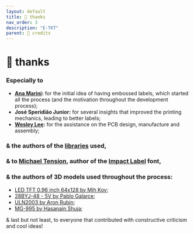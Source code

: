 ```yaml
---
layout: default
title: 🙂 thanks
nav_order: 3
description: "E-TKT"
parent: 🏅 credits
---
```


# 🙂 **thanks**

### Especially to
- **[Ana Marini](https://anamarini.com/):** for the initial idea of having embossed labels, which started all the process (and the motivation throughout the development process);
- **José Speridião Junior:** for several insights that improved the printing mechanics, leading to better labels;
- **[Wesley Lee](https://wes.am):** for the assistance on the PCB design, manufacture and assembly;

### & the authors of the [libraries](https://andreisperid.github.io/E-TKT/credits/libraries.html) used,

### & to [Michael Tension](http://www.tensiontype.com), author of the [Impact Label](https://www.dafont.com/impact-label.font) font,

### & the authors of 3D models used throughout the process:
- [LED TFT 0.96 inch 64x128 by Mih Kov](https://grabcad.com/library/oled-tft-0-96-inch-64x128-monochrome-i2c-1);
- [28BYJ-48 - 5V by Pablo Galarce](https://grabcad.com/library/stepper-motor-28byj-48-5v-dc-1);
- [ULN2003 by Aron Rubin](https://grabcad.com/library/uln2003-unipolar-stepper-driver-board-1);
- [MG-995 by Hasanain Shuja](https://grabcad.com/library/hobby-servo-motors-for-rc-cars-planes-etc-1);

& last but not least, to everyone that contributed with constructive criticism and cool ideas!
